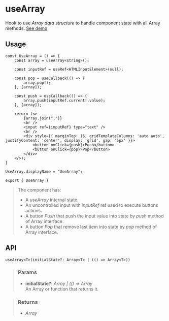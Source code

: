 # useArray
Hook to use _Array data structure_ to handle component state with all Array methods. [See demo](https://ndriadev.github.io/react-tools/#/hooks/state/useArray)

## Usage

```tsx
const UseArray = () => {
	const array = useArray<string>();

	const inputRef = useRef<HTMLInputElement>(null);

	const pop = useCallback(() => {
		array.pop();
	}, [array]);

	const push = useCallback(() => {
		array.push(inputRef.current!.value);
	}, [array]);

	return (<>
		{array.join(",")}
		<br />
		<input ref={inputRef} type="text" />
		<br />
		<div style={{ marginTop: 15, gridTemplateColumns: 'auto auto', justifyContent: 'center', display: 'grid', gap: '5px' }}>
			<button onClick={push}>Push</button>
			<button onClick={pop}>Pop</button>
		</div>
	</>);
}

UseArray.displayName = "UseArray";

export { UseArray }
```

> The component has:
> - A _useArray_ internal state.
> - An uncontrolled input with _inputRef_ ref used to execute buttons actions.
> - A button _Push_ that push the input value into state by _push_ method of Array interface.
> - A button _Pop_ that remove last item into state by _pop_ method of Array interface.


## API

```tsx
useArray<T>(initialState?: Array<T> | (() => Array<T>))
```

> ### Params
>
> - __initialState?__: _Array<T> | (() => Array<T>_  
An Array or function that returns it.
>

> ### Returns
>
> 
> - _Array<T>_  
>